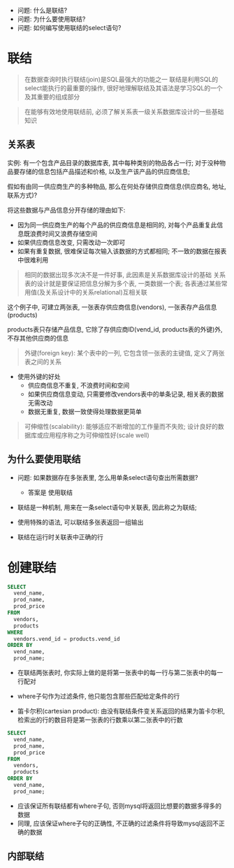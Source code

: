 + 问题: 什么是联结?
+ 问题: 为什么要使用联结?
+ 问题: 如何编写使用联结的select语句?

# 联结

> 在数据查询时执行联结(join)是SQL最强大的功能之一
> 联结是利用SQL的select能执行的最重要的操作, 很好地理解联结及其语法是学习SQL的一个及其重要的组成部分

> 在能够有效地使用联结前, 必须了解关系表一级关系数据库设计的一些基础知识

## 关系表

实例: 有一个包含产品目录的数据库表, 其中每种类别的物品各占一行; 对于没种物品要存储的信息包括产品描述和价格, 以及生产该产品的供应商信息;

假如有由同一供应商生产的多种物品, 那么在何处存储供应商信息(供应商名, 地址, 联系方式)?

将这些数据与产品信息分开存储的理由如下:

+ 因为同一供应商生产的每个产品的供应商信息是相同的, 对每个产品重复此信息既浪费时间又浪费存储空间
+ 如果供应商信息改变, 只需改动一次即可
+ 如果有重复数据, 很难保证每次输入该数据的方式都相同; 不一致的数据在报表中很难利用

> 相同的数据出现多次决不是一件好事, 此因素是关系数据库设计的基础
> 关系表的设计就是要保证把信息分解为多个表, 一类数据一个表; 各表通过某些常用值(及关系设计中的关系relational)互相关联

这个例子中, 可建立两张表, 一张表存供应商信息(vendors), 一张表存产品信息(products)

products表只存储产品信息, 它除了存供应商ID(vend_id, products表的外键)外, 不存其他供应商的信息

> 外键(foreign key): 某个表中的一列, 它包含领一张表的主键值, 定义了两张表之间的关系

+ 使用外键的好处
    + 供应商信息不重复, 不浪费时间和空间
    + 如果供应商信息变动, 只需要修改vendors表中的单条记录, 相关表的数据无需改动
    + 数据无重复, 数据一致使得处理数据更简单

> 可伸缩性(scalability): 能够适应不断增加的工作量而不失败; 设计良好的数据库或应用程序称之为可伸缩性好(scale well)

## 为什么要使用联结

+ 问题: 如果数据存在多张表里, 怎么用单条select语句查出所需数据?
    + 答案是 使用联结

+ 联结是一种机制, 用来在一条select语句中关联表, 因此称之为联结;
+ 使用特殊的语法, 可以联结多张表返回一组输出
+ 联结在运行时关联表中正确的行

# 创建联结

```sql
SELECT
  vend_name,
  prod_name,
  prod_price
FROM
  vendors,
  products
WHERE
  vendors.vend_id = products.vend_id
ORDER BY
  vend_name,
  prod_name;

```

+ 在联结两张表时, 你实际上做的是将第一张表中的每一行与第二张表中的每一行配对
+ where子句作为过滤条件, 他只能包含那些匹配给定条件的行

+ 笛卡尔积(cartesian product): 由没有联结条件变关系返回的结果为笛卡尔积, 检索出的行的数目将是第一张表的行数乘以第二张表中的行数

```sql
SELECT
  vend_name,
  prod_name,
  prod_price
FROM
  vendors,
  products
ORDER BY
  vend_name,
  prod_name;
```

+ 应该保证所有联结都有where子句, 否则mysql将返回比想要的数据多得多的数据
+ 同理, 应该保证where子句的正确性, 不正确的过滤条件将导致mysql返回不正确的数据

## 内部联结









